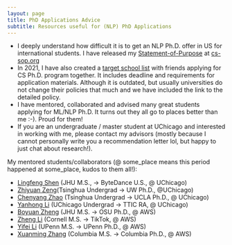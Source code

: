 ```yaml
---
layout: page
title: PhD Applications Advice
subtitle: Resources useful for (NLP) PhD Applications
---
```


<ul>
     <li>I deeply understand how difficult it is to get an NLP Ph.D. offer in US for international students. I have released my <a href="https://drive.google.com/file/d/1n_xcJNVPmhMSrxbQLF9TunXJ9ZM12Mm_/view?usp=sharing">Statement-of-Purpose</a> at <a href="https://cs-sop.org/">cs-sop.org</a>
    <li>In 2021, I have also created a <a href="https://docs.google.com/spreadsheets/d/15Wl3c3Jl-Q1CHd1Zbd7DnpuId-VMZajbF34Wi-rJXTg/edit?usp=sharing">target school list</a> with friends applying for CS Ph.D. program together. It includes deadline and requirements for application materials. Although it is outdated, but usually universities do not change their policies that much and we have included the link to the detailed policy. </li>
     <li>I have mentored, collaborated and advised many great students applying for ML/NLP Ph.D. It turns out they all go to places better than me :-). Proud for them! </li>   
    </li>   
    <li>If you are an undergraduate / master student at UChicago and interested in working with me, please contact my advisors (mostly because I cannot personally write you a recommendation letter lol, but happy to just chat about research!). </li>
    </ul>

My mentored students/collaborators (@ some_place means this period happened at some_place, kudos to them all!):
<ul>
<li><a href="https://shadowkiller33.github.io/">Lingfeng Shen</a> (JHU M.S., -> ByteDance U.S.,  @ UChicago) </li>
<li><a href="https://zhiyuan-zeng.github.io/">Zhiyuan Zeng</a>(Tsinghua Undergrad -> UW Ph.D., @UChicago)</li>
<li><a href="https://www.linkedin.com/in/chenytangzhao/">Chenyang Zhao</a> (Tsinghua Undergrad -> UCLA Ph.D., @ UChicago) </li>
<li><a href="https://www.yanhongli.com/">Yanhong Li</a> (UChicago Undergrad -> TTIC RA, @ UChicago) </li>
<li><a href="https://www.linkedin.com/in/boyuan-zheng-602238183/">Boyuan Zheng</a> (JHU M.S. -> OSU Ph.D., @ AWS)</li>
<li><a href="https://www.linkedin.com/in/zheng-jack-li/">Zheng Li</a> (Cornell M.S. -> TikTok, @ AWS)</li>
<li><a href="https://realliyifei.github.io/">Yifei Li</a> (UPenn M.S. -> UPenn Ph.D., @ AWS)</li>
<li><a href="https://www.billyzhang.me/">Xuanming Zhang</a> (Columbia M.S. -> Columbia Ph.D., @ AWS)</li>
</ul>